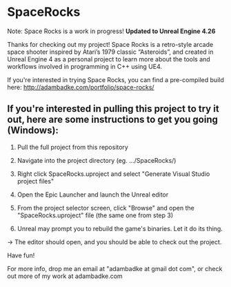 # SpaceRocks
Note: Space Rocks is a work in progress! **Updated to Unreal Engine 4.26**

Thanks for checking out my project! Space Rocks is a retro-style arcade space shooter inspired by Atari’s 1979 classic “Asteroids”, and created in Unreal Engine 4 as a personal project to learn more about the tools and workflows involved in programming in C++ using UE4.

If you're interested in trying Space Rocks, you can find a pre-compiled build here:
http://adambadke.com/portfolio/space-rocks/

If you're interested in pulling this project to try it out, here are some instructions to get you going (Windows):
------------------------------------------------------------------------------------------------------------------

1) Pull the full project from this repository

2) Navigate into the project directory (eg. .../SpaceRocks/)

3) Right click SpaceRocks.uproject and select "Generate Visual Studio project files"

4) Open the Epic Launcher and launch the Unreal editor

5) From the project selector screen, click "Browse" and open the "SpaceRocks.uproject" file (the same one from step 3)

6) Unreal may prompt you to rebuild the game's binaries. Let it do its thing.

-> The editor should open, and you should be able to check out the project.

Have fun!

For more info, drop me an email at "adambadke at gmail dot com", or check out more of my work at adambadke.com
